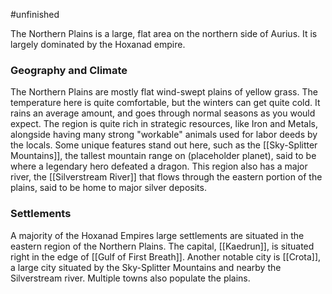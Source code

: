 #unfinished

The Northern Plains is a large, flat area on the northern side of Aurius. It is largely dominated by the Hoxanad empire. 

### Geography and Climate
The Northern Plains are mostly flat wind-swept plains of yellow grass. The temperature here is quite comfortable, but the winters can get quite cold. It rains an average amount, and goes through normal seasons as you would expect. The region is quite rich in strategic resources, like Iron and Metals, alongside having many strong "workable" animals used for labor deeds by the locals. Some unique features stand out here, such as the [[Sky-Splitter Mountains]], the tallest mountain range on (placeholder planet), said to be where a legendary hero defeated a dragon. This region also has a major river, the [[Silverstream River]] that flows through the eastern portion of the plains, said to be home to major silver deposits.

### Settlements
A majority of the Hoxanad Empires large settlements are situated in the eastern region of the Northern Plains. The capital, [[Kaedrun]], is situated right in the edge of [[Gulf of First Breath]]. Another notable city is [[Crota]], a large city situated by the Sky-Splitter Mountains and nearby the Silverstream river. Multiple towns also populate the plains.
